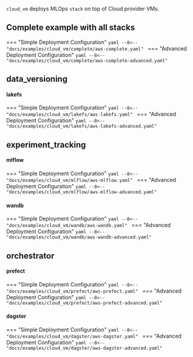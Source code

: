 `cloud_vm` deploys MLOps `stack` on top of Cloud provider VMs.


## Complete example with all stacks

=== "Simple Deployment Configuration"
    ```yaml
    --8<-- "docs/examples/cloud_vm/complete/aws-complete.yaml"
    ```
=== "Advanced Deployment Configuration"
    ```yaml
    --8<-- "docs/examples/cloud_vm/complete/aws-complete-advanced.yaml"
    ```

## data_versioning

#### lakefs

=== "Simple Deployment Configuration"
    ```yaml
    --8<-- "docs/examples/cloud_vm/lakefs/aws-lakefs.yaml"
    ```
=== "Advanced Deployment Configuration"
    ```yaml
    --8<-- "docs/examples/cloud_vm/lakefs/aws-lakefs-advanced.yaml"
    ```

## experiment_tracking

#### mlflow

=== "Simple Deployment Configuration"
    ```yaml
    --8<-- "docs/examples/cloud_vm/mlflow/aws-mlflow.yaml"
    ```
=== "Advanced Deployment Configuration"
    ```yaml
    --8<-- "docs/examples/cloud_vm/mlflow/aws-mlflow-advanced.yaml"
    ```

#### wandb

=== "Simple Deployment Configuration"
    ```yaml
    --8<-- "docs/examples/cloud_vm/wandb/aws-wandb.yaml"
    ```
=== "Advanced Deployment Configuration"
    ```yaml
    --8<-- "docs/examples/cloud_vm/wandb/aws-wandb-advanced.yaml"
    ```


## orchestrator

#### prefect

=== "Simple Deployment Configuration"
    ```yaml
    --8<-- "docs/examples/cloud_vm/prefect/aws-prefect.yaml"
    ```
=== "Advanced Deployment Configuration"
    ```yaml
    --8<-- "docs/examples/cloud_vm/prefect/aws-prefect-advanced.yaml"
    ```

#### dagster

=== "Simple Deployment Configuration"
    ```yaml
    --8<-- "docs/examples/cloud_vm/dagster/aws-dagster.yaml"
    ```
=== "Advanced Deployment Configuration"
    ```yaml
    --8<-- "docs/examples/cloud_vm/dagster/aws-dagster-advanced.yaml"
    ```
